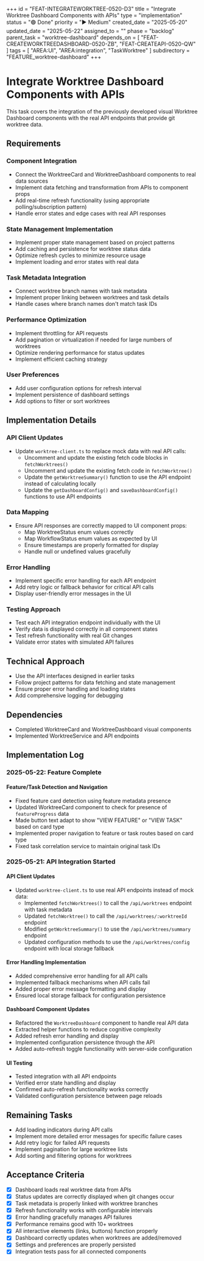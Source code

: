 +++
id = "FEAT-INTEGRATEWORKTREE-0520-D3"
title = "Integrate Worktree Dashboard Components with APIs"
type = "implementation"
status = "🟢 Done"
priority = "▶️ Medium"
created_date = "2025-05-20"
updated_date = "2025-05-22"
assigned_to = ""
phase = "backlog"
parent_task = "worktree-dashboard"
depends_on = [
  "FEAT-CREATEWORKTREEDASHBOARD-0520-ZB",
  "FEAT-CREATEAPI-0520-QW"
]
tags = [ "AREA:UI", "AREA:integration", "TaskWorktree" ]
subdirectory = "FEATURE_worktree-dashboard"
+++

# Integrate Worktree Dashboard Components with APIs

This task covers the integration of the previously developed visual Worktree Dashboard components with the real API endpoints that provide git worktree data.

## Requirements

### Component Integration
- Connect the WorktreeCard and WorktreeDashboard components to real data sources
- Implement data fetching and transformation from APIs to component props
- Add real-time refresh functionality (using appropriate polling/subscription pattern)
- Handle error states and edge cases with real API responses

### State Management Implementation
- Implement proper state management based on project patterns
- Add caching and persistence for worktree status data
- Optimize refresh cycles to minimize resource usage
- Implement loading and error states with real data

### Task Metadata Integration
- Connect worktree branch names with task metadata
- Implement proper linking between worktrees and task details
- Handle cases where branch names don't match task IDs

### Performance Optimization
- Implement throttling for API requests
- Add pagination or virtualization if needed for large numbers of worktrees
- Optimize rendering performance for status updates
- Implement efficient caching strategy

### User Preferences
- Add user configuration options for refresh interval
- Implement persistence of dashboard settings
- Add options to filter or sort worktrees

## Implementation Details

### API Client Updates
- Update `worktree-client.ts` to replace mock data with real API calls:
  - Uncomment and update the existing fetch code blocks in `fetchWorktrees()`
  - Uncomment and update the existing fetch code in `fetchWorktree()`
  - Update the `getWorktreeSummary()` function to use the API endpoint instead of calculating locally
  - Update the `getDashboardConfig()` and `saveDashboardConfig()` functions to use API endpoints

### Data Mapping
- Ensure API responses are correctly mapped to UI component props:
  - Map WorktreeStatus enum values correctly
  - Map WorkflowStatus enum values as expected by UI
  - Ensure timestamps are properly formatted for display
  - Handle null or undefined values gracefully

### Error Handling
- Implement specific error handling for each API endpoint
- Add retry logic or fallback behavior for critical API calls
- Display user-friendly error messages in the UI

### Testing Approach
- Test each API integration endpoint individually with the UI
- Verify data is displayed correctly in all component states
- Test refresh functionality with real Git changes
- Validate error states with simulated API failures

## Technical Approach
- Use the API interfaces designed in earlier tasks
- Follow project patterns for data fetching and state management
- Ensure proper error handling and loading states
- Add comprehensive logging for debugging

## Dependencies
- Completed WorktreeCard and WorktreeDashboard visual components
- Implemented WorktreeService and API endpoints

## Implementation Log

### 2025-05-22: Feature Complete

#### Feature/Task Detection and Navigation
- Fixed feature card detection using feature metadata presence
- Updated WorktreeCard component to check for presence of `featureProgress` data
- Made button text adapt to show "VIEW FEATURE" or "VIEW TASK" based on card type
- Implemented proper navigation to feature or task routes based on card type
- Fixed task correlation service to maintain original task IDs

### 2025-05-21: API Integration Started

#### API Client Updates
- Updated `worktree-client.ts` to use real API endpoints instead of mock data:
  - Implemented `fetchWorktrees()` to call the `/api/worktrees` endpoint with task metadata
  - Updated `fetchWorktree()` to call the `/api/worktrees/:worktreeId` endpoint
  - Modified `getWorktreeSummary()` to use the `/api/worktrees/summary` endpoint
  - Updated configuration methods to use the `/api/worktrees/config` endpoint with local storage fallback

#### Error Handling Implementation
- Added comprehensive error handling for all API calls
- Implemented fallback mechanisms when API calls fail
- Added proper error message formatting and display
- Ensured local storage fallback for configuration persistence

#### Dashboard Component Updates
- Refactored the `WorktreeDashboard` component to handle real API data
- Extracted helper functions to reduce cognitive complexity
- Added refresh error handling and display
- Implemented configuration persistence through the API
- Added auto-refresh toggle functionality with server-side configuration

#### UI Testing
- Tested integration with all API endpoints
- Verified error state handling and display
- Confirmed auto-refresh functionality works correctly
- Validated configuration persistence between page reloads

## Remaining Tasks
- Add loading indicators during API calls
- Implement more detailed error messages for specific failure cases
- Add retry logic for failed API requests
- Implement pagination for large worktree lists
- Add sorting and filtering options for worktrees

## Acceptance Criteria
- [x] Dashboard loads real worktree data from APIs
- [x] Status updates are correctly displayed when git changes occur
- [x] Task metadata is properly linked with worktree branches
- [x] Refresh functionality works with configurable intervals
- [x] Error handling gracefully manages API failures
- [x] Performance remains good with 10+ worktrees
- [x] All interactive elements (links, buttons) function properly
- [x] Dashboard correctly updates when worktrees are added/removed
- [x] Settings and preferences are properly persisted
- [x] Integration tests pass for all connected components
